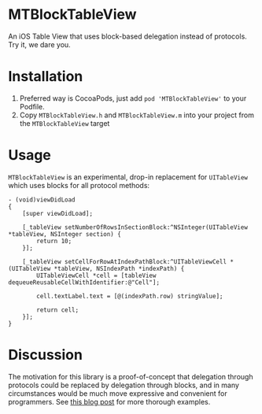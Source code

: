 MTBlockTableView
================

An iOS Table View that uses block-based delegation instead of protocols. Try it, we dare you.

Installation
============

1. Preferred way is CocoaPods, just add `pod 'MTBlockTableView'` to your Podfile.
2. Copy `MTBlockTableView.h` and `MTBlockTableView.m` into your project from the `MTBlockTableView` target

Usage
=====

`MTBlockTableView` is an experimental, drop-in replacement for `UITableView` which uses blocks for all protocol methods:

```
- (void)viewDidLoad
{
    [super viewDidLoad];

    [_tableView setNumberOfRowsInSectionBlock:^NSInteger(UITableView *tableView, NSInteger section) {
        return 10;
    }];
    
    [_tableView setCellForRowAtIndexPathBlock:^UITableViewCell *(UITableView *tableView, NSIndexPath *indexPath) {
        UITableViewCell *cell = [tableView dequeueReusableCellWithIdentifier:@"Cell"];
        
        cell.textLabel.text = [@(indexPath.row) stringValue];
        
        return cell;
    }];
}
```

Discussion
==========

The motivation for this library is a proof-of-concept that delegation through protocols could be replaced by delegation through blocks, and in many circumstances would be much move expressive and convenient for programmers. See [this blog post](http://mysteriousdevs.tumblr.com/post/29415817039/blocks-a-case-against-protocol-delegation) for more thorough examples.
